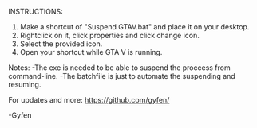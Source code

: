 INSTRUCTIONS:
1) Make a shortcut of "Suspend GTAV.bat" and place it on your desktop.
2) Rightclick on it, click properties and click change icon.
3) Select the provided icon.
4) Open your shortcut while GTA V is running.

Notes:
-The exe is needed to be able to suspend the proccess from command-line.
-The batchfile is just to automate the suspending and resuming.

For updates and more: https://github.com/gyfen/

-Gyfen
